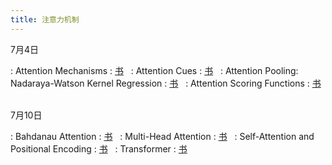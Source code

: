```yaml
---
title: 注意力机制
---
```


7月4日

: Attention Mechanisms
  : [<span class="iconfont icon-xiaoshuo-copy"></span> 书](https://zh-v2.d2l.ai/chapter_attention-mechanisms/index.html) &nbsp;
: Attention Cues
  : [<span class="iconfont icon-xiaoshuo-copy"></span> 书](https://zh-v2.d2l.ai/chapter_attention-mechanisms/attention-cues.html) &nbsp;
: Attention Pooling: Nadaraya-Watson Kernel Regression
  : [<span class="iconfont icon-xiaoshuo-copy"></span> 书](https://zh-v2.d2l.ai/chapter_attention-mechanisms/nadaraya-waston.html) &nbsp;
: Attention Scoring Functions
  : [<span class="iconfont icon-xiaoshuo-copy"></span> 书](https://zh-v2.d2l.ai/chapter_attention-mechanisms/attention-scoring-functions.html) &nbsp;

7月10日

: Bahdanau Attention
  : [<span class="iconfont icon-xiaoshuo-copy"></span> 书](https://zh-v2.d2l.ai/chapter_attention-mechanisms/bahdanau-attention.html) &nbsp;
: Multi-Head Attention
  : [<span class="iconfont icon-xiaoshuo-copy"></span> 书](https://zh-v2.d2l.ai/chapter_attention-mechanisms/multihead-attention.html) &nbsp;
: Self-Attention and Positional Encoding
  : [<span class="iconfont icon-xiaoshuo-copy"></span> 书](https://zh-v2.d2l.ai/chapter_attention-mechanisms/self-attention-and-positional-encoding.html) &nbsp;
: Transformer
  : [<span class="iconfont icon-xiaoshuo-copy"></span> 书](https://zh-v2.d2l.ai/chapter_attention-mechanisms/transformer.html) &nbsp;
